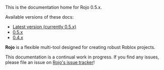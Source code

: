 This is the documentation home for Rojo 0.5.x.

Available versions of these docs:

* [Latest version (currently 0.5.x)](https://rojo.space/docs/latest)
* [0.5.x](https://rojo.space/docs/0.5.x)
* [0.4.x](https://rojo.space/docs/0.4.x)

**Rojo** is a flexible multi-tool designed for creating robust Roblox projects.

This documentation is a continual work in progress. If you find any issues, please file an issue on [Rojo's issue tracker](https://github.com/rojo-rbx/rojo/issues)!